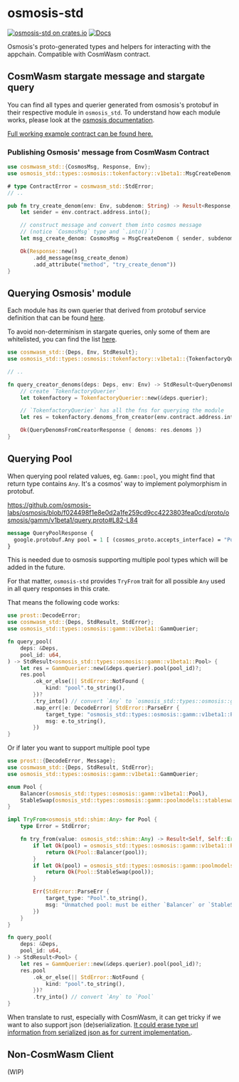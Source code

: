 # osmosis-std

[![osmosis-std on crates.io](https://img.shields.io/crates/v/osmosis-std.svg)](https://crates.io/crates/osmosis-std) [![Docs](https://docs.rs/osmosis-std/badge.svg)](https://docs.rs/osmosis-std)

Osmosis's proto-generated types and helpers for interacting with the appchain. Compatible with CosmWasm contract.

## CosmWasm stargate message and stargate query

You can find all types and querier generated from osmosis's protobuf in their respective module in `osmosis_std`. To understand how each module works, please look at the [osmosis documentation](https://docs.osmosis.zone/osmosis-core/modules).

[Full working example contract can be found here.](https://github.com/osmosis-labs/osmosis-rust/tree/main/examples/cosmwasm/contracts/osmosis-stargate)

### Publishing Osmosis' message from CosmWasm Contract

```rust
use cosmwasm_std::{CosmosMsg, Response, Env};
use osmosis_std::types::osmosis::tokenfactory::v1beta1::MsgCreateDenom;

# type ContractError = cosmwasm_std::StdError;
// ..

pub fn try_create_denom(env: Env, subdenom: String) -> Result<Response, ContractError> {
    let sender = env.contract.address.into();

    // construct message and convert them into cosmos message
    // (notice `CosmosMsg` type and `.into()`)
    let msg_create_denom: CosmosMsg = MsgCreateDenom { sender, subdenom }.into();

    Ok(Response::new()
        .add_message(msg_create_denom)
        .add_attribute("method", "try_create_denom"))
}

```

## Querying Osmosis' module

Each module has its own querier that derived from protobuf service definition that can be found [here](https://github.com/osmosis-labs/osmosis/tree/v12.1.0/proto/osmosis).

To avoid non-determinism in stargate queries, only some of them are whitelisted, you can find the list [here](https://github.com/osmosis-labs/osmosis/blob/v12.1.0/wasmbinding/stargate_whitelist.go).

```rust
use cosmwasm_std::{Deps, Env, StdResult};
use osmosis_std::types::osmosis::tokenfactory::v1beta1::{TokenfactoryQuerier, QueryDenomsFromCreatorResponse};

// ..

fn query_creator_denoms(deps: Deps, env: Env) -> StdResult<QueryDenomsFromCreatorResponse> {
    // create `TokenfactoryQuerier`
    let tokenfactory = TokenfactoryQuerier::new(&deps.querier);

    // `TokenfactoryQuerier` has all the fns for querying the module
    let res = tokenfactory.denoms_from_creator(env.contract.address.into())?;

    Ok(QueryDenomsFromCreatorResponse { denoms: res.denoms })
}
```

## Querying Pool

When querying pool related values, eg. `Gamm::pool`, you might find that return type contains `Any`. It's a cosmos' way to implement polymorphism in protobuf.

https://github.com/osmosis-labs/osmosis/blob/f024498f1e8e0d2a1fe259cd9cc4223803fea0cd/proto/osmosis/gamm/v1beta1/query.proto#L82-L84

```proto
message QueryPoolResponse {
  google.protobuf.Any pool = 1 [ (cosmos_proto.accepts_interface) = "PoolI" ];
}
```

This is needed due to osmosis supporting multiple pool types which will be added in the future.

For that matter, `osmosis-std` provides `TryFrom` trait for all possible `Any` used in all query responses in this crate.

That means the following code works:

```rust
use prost::DecodeError;
use cosmwasm_std::{Deps, StdResult, StdError};
use osmosis_std::types::osmosis::gamm::v1beta1::GammQuerier;

fn query_pool(
    deps: &Deps,
    pool_id: u64,
) -> StdResult<osmosis_std::types::osmosis::gamm::v1beta1::Pool> {
    let res = GammQuerier::new(&deps.querier).pool(pool_id)?;
    res.pool
        .ok_or_else(|| StdError::NotFound {
            kind: "pool".to_string(),
        })?
        .try_into() // convert `Any` to `osmosis_std::types::osmosis::gamm::v1beta1::Pool`
        .map_err(|e: DecodeError| StdError::ParseErr {
            target_type: "osmosis_std::types::osmosis::gamm::v1beta1::Pool".to_string(),
            msg: e.to_string(),
        })
}
```

Or if later you want to support multiple pool type

```rust
use prost::{DecodeError, Message};
use cosmwasm_std::{Deps, StdResult, StdError};
use osmosis_std::types::osmosis::gamm::v1beta1::GammQuerier;

enum Pool {
    Balancer(osmosis_std::types::osmosis::gamm::v1beta1::Pool),
    StableSwap(osmosis_std::types::osmosis::gamm::poolmodels::stableswap::v1beta1::Pool),
}

impl TryFrom<osmosis_std::shim::Any> for Pool {
    type Error = StdError;

    fn try_from(value: osmosis_std::shim::Any) -> Result<Self, Self::Error> {
        if let Ok(pool) = osmosis_std::types::osmosis::gamm::v1beta1::Pool::decode(value.value.as_slice()) {
            return Ok(Pool::Balancer(pool));
        }
        if let Ok(pool) = osmosis_std::types::osmosis::gamm::poolmodels::stableswap::v1beta1::Pool::decode(value.value.as_slice()) {
            return Ok(Pool::StableSwap(pool));
        }

        Err(StdError::ParseErr {
            target_type: "Pool".to_string(),
            msg: "Unmatched pool: must be either `Balancer` or `StableSwap`.".to_string(),
        })
    }
}

fn query_pool(
    deps: &Deps,
    pool_id: u64,
) -> StdResult<Pool> {
    let res = GammQuerier::new(&deps.querier).pool(pool_id)?;
    res.pool
        .ok_or_else(|| StdError::NotFound {
            kind: "pool".to_string(),
        })?
        .try_into() // convert `Any` to `Pool`
}
```

When translate to rust, especially with CosmWasm, it can get tricky if we want to also support json (de)serialization. [It could erase type url information from serialized json as for current implementation.](https://github.com/osmosis-labs/osmosis-rust/issues/43).

## Non-CosmWasm Client

(WIP)
